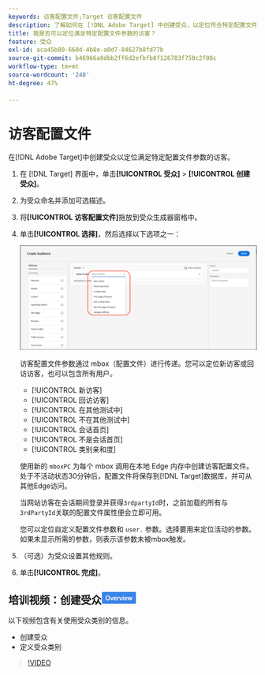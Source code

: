 ```yaml
---
keywords: 访客配置文件;Target 访客配置文件
description: 了解如何在 [!DNL Adobe Target] 中创建受众，以定位符合特定配置文件参数（如新访客或回访访客、类别亲和度等）的访客。
title: 我是否可以定位满足特定配置文件参数的访客？
feature: 受众
exl-id: aca45b80-660d-4b8e-a0d7-84627b8fd77b
source-git-commit: b46966a8dbb2ff6d2efbfb8f126783f750c2f08c
workflow-type: tm+mt
source-wordcount: '248'
ht-degree: 47%

---
```


# 访客配置文件

在[!DNL Adobe Target]中创建受众以定位满足特定配置文件参数的访客。

1. 在 [!DNL Target] 界面中，单击&#x200B;**[!UICONTROL 受众]** > **[!UICONTROL 创建受众]**。
1. 为受众命名并添加可选描述。
1. 将&#x200B;**[!UICONTROL 访客配置文件]**&#x200B;拖放到受众生成器窗格中。

1. 单击&#x200B;**[!UICONTROL 选择]**，然后选择以下选项之一：

   ![](assets/target_visitor_profile.png)

   访客配置文件参数通过 mbox（配置文件）进行传递。您可以定位新访客或回访访客，也可以包含所有用户。

   * [!UICONTROL 新访客]
   * [!UICONTROL 回访访客]
   * [!UICONTROL 在其他测试中]
   * [!UICONTROL 不在其他测试中]
   * [!UICONTROL 会话首页]
   * [!UICONTROL 不是会话首页]
   * [!UICONTROL 类别亲和度]

   使用新的 `mboxPC` 为每个 mbox 调用在本地 Edge 内存中创建访客配置文件。处于不活动状态30分钟后，配置文件将保存到[!DNL Target]数据库，并可从其他Edge访问。

   当网站访客在会话期间登录并获得`3rdpartyId`时，之前加载的所有与`3rdPartyId`关联的配置文件属性便会立即可用。

   您可以定位自定义配置文件参数和 `user.` 参数。选择要用来定位活动的参数。如果未显示所需的参数，则表示该参数未被mbox触发。

1. （可选）为受众设置其他规则。
1. 单击&#x200B;**[!UICONTROL 完成]**。

## 培训视频：创建受众![概述徽章](/help/assets/overview.png)

以下视频包含有关使用受众类别的信息。

* 创建受众
* 定义受众类别

>[!VIDEO](https://video.tv.adobe.com/v/17392)
